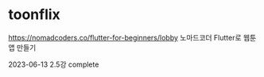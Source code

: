 # toonflix


https://nomadcoders.co/flutter-for-beginners/lobby 노마드코더 Flutter로 웹툰 앱 만들기


2023-06-13 2.5강 complete
